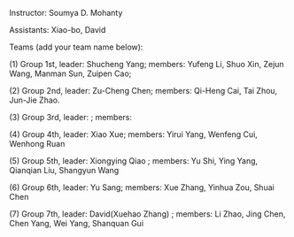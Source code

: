 Instructor: Soumya D. Mohanty

Assistants: Xiao-bo, David

Teams (add your team name below):

(1) Group 1st, leader: Shucheng Yang;  members: Yufeng Li, Shuo Xin, Zejun Wang, Manman Sun, Zuipen Cao;

(2) Group 2nd, leader: Zu-Cheng Chen; members: Qi-Heng Cai, Tai Zhou, Jun-Jie Zhao.

(3) Group 3rd, leader: ; members:

(4) Group 4th, leader: Xiao Xue; members: Yirui Yang, Wenfeng Cui, Wenhong Ruan

(5) Group 5th, leader: Xiongying Qiao ; members: Yu Shi, Ying Yang, Qianqian Liu, Shangyun Wang

(6) Group 6th, leader: Yu Sang; members: Xue Zhang, Yinhua Zou, Shuai Chen

(7) Group 7th, leader: David(Xuehao Zhang) ; members: Li Zhao, Jing Chen, Chen Yang, Wei Yang, Shanquan Gui




